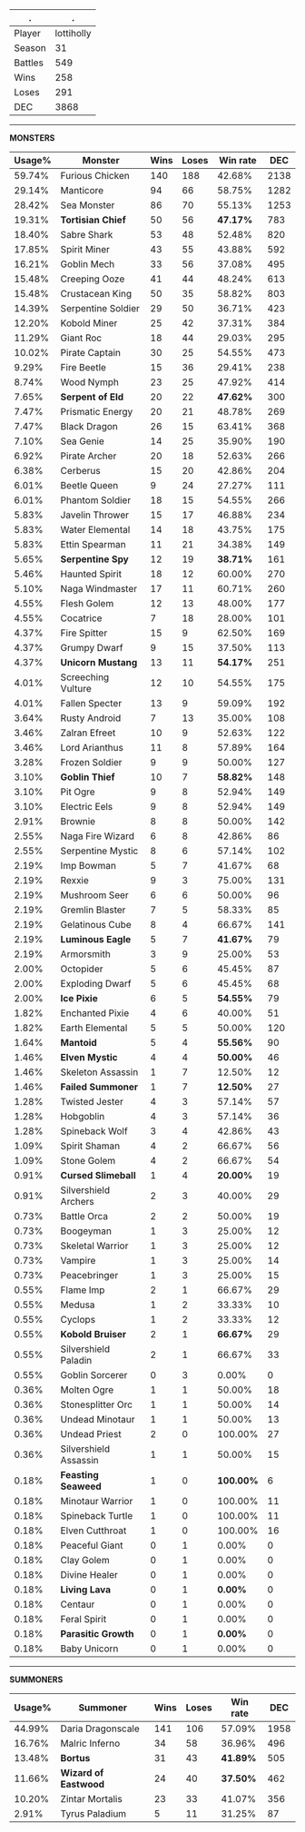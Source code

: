 .|.
|-|-
Player|lottiholly
Season|31
Battles|549
Wins|258
Loses|291
DEC|3868

---
**MONSTERS**

Usage%|Monster|Wins|Loses|Win rate|DEC|
-|-|-|-|-|-|
59.74%|Furious Chicken|140|188|42.68%|2138|
29.14%|Manticore|94|66|58.75%|1282|
28.42%|Sea Monster|86|70|55.13%|1253|
19.31%|**Tortisian Chief**|50|56|**47.17%**|783|
18.40%|Sabre Shark|53|48|52.48%|820|
17.85%|Spirit Miner|43|55|43.88%|592|
16.21%|Goblin Mech|33|56|37.08%|495|
15.48%|Creeping Ooze|41|44|48.24%|613|
15.48%|Crustacean King|50|35|58.82%|803|
14.39%|Serpentine Soldier|29|50|36.71%|423|
12.20%|Kobold Miner|25|42|37.31%|384|
11.29%|Giant Roc|18|44|29.03%|295|
10.02%|Pirate Captain|30|25|54.55%|473|
9.29%|Fire Beetle|15|36|29.41%|238|
8.74%|Wood Nymph|23|25|47.92%|414|
7.65%|**Serpent of Eld**|20|22|**47.62%**|300|
7.47%|Prismatic Energy|20|21|48.78%|269|
7.47%|Black Dragon|26|15|63.41%|368|
7.10%|Sea Genie|14|25|35.90%|190|
6.92%|Pirate Archer|20|18|52.63%|266|
6.38%|Cerberus|15|20|42.86%|204|
6.01%|Beetle Queen|9|24|27.27%|111|
6.01%|Phantom Soldier|18|15|54.55%|266|
5.83%|Javelin Thrower|15|17|46.88%|234|
5.83%|Water Elemental|14|18|43.75%|175|
5.83%|Ettin Spearman|11|21|34.38%|149|
5.65%|**Serpentine Spy**|12|19|**38.71%**|161|
5.46%|Haunted Spirit|18|12|60.00%|270|
5.10%|Naga Windmaster|17|11|60.71%|260|
4.55%|Flesh Golem|12|13|48.00%|177|
4.55%|Cocatrice|7|18|28.00%|101|
4.37%|Fire Spitter|15|9|62.50%|169|
4.37%|Grumpy Dwarf|9|15|37.50%|113|
4.37%|**Unicorn Mustang**|13|11|**54.17%**|251|
4.01%|Screeching Vulture|12|10|54.55%|175|
4.01%|Fallen Specter|13|9|59.09%|192|
3.64%|Rusty Android|7|13|35.00%|108|
3.46%|Zalran Efreet|10|9|52.63%|122|
3.46%|Lord Arianthus|11|8|57.89%|164|
3.28%|Frozen Soldier|9|9|50.00%|127|
3.10%|**Goblin Thief**|10|7|**58.82%**|148|
3.10%|Pit Ogre|9|8|52.94%|149|
3.10%|Electric Eels|9|8|52.94%|149|
2.91%|Brownie|8|8|50.00%|142|
2.55%|Naga Fire Wizard|6|8|42.86%|86|
2.55%|Serpentine Mystic|8|6|57.14%|102|
2.19%|Imp Bowman|5|7|41.67%|68|
2.19%|Rexxie|9|3|75.00%|131|
2.19%|Mushroom Seer|6|6|50.00%|96|
2.19%|Gremlin Blaster|7|5|58.33%|85|
2.19%|Gelatinous Cube|8|4|66.67%|141|
2.19%|**Luminous Eagle**|5|7|**41.67%**|79|
2.19%|Armorsmith|3|9|25.00%|53|
2.00%|Octopider|5|6|45.45%|87|
2.00%|Exploding Dwarf|5|6|45.45%|68|
2.00%|**Ice Pixie**|6|5|**54.55%**|79|
1.82%|Enchanted Pixie|4|6|40.00%|51|
1.82%|Earth Elemental|5|5|50.00%|120|
1.64%|**Mantoid**|5|4|**55.56%**|90|
1.46%|**Elven Mystic**|4|4|**50.00%**|46|
1.46%|Skeleton Assassin|1|7|12.50%|12|
1.46%|**Failed Summoner**|1|7|**12.50%**|27|
1.28%|Twisted Jester|4|3|57.14%|57|
1.28%|Hobgoblin|4|3|57.14%|36|
1.28%|Spineback Wolf|3|4|42.86%|43|
1.09%|Spirit Shaman|4|2|66.67%|56|
1.09%|Stone Golem|4|2|66.67%|54|
0.91%|**Cursed Slimeball**|1|4|**20.00%**|19|
0.91%|Silvershield Archers|2|3|40.00%|29|
0.73%|Battle Orca|2|2|50.00%|19|
0.73%|Boogeyman|1|3|25.00%|12|
0.73%|Skeletal Warrior|1|3|25.00%|12|
0.73%|Vampire|1|3|25.00%|14|
0.73%|Peacebringer|1|3|25.00%|15|
0.55%|Flame Imp|2|1|66.67%|29|
0.55%|Medusa|1|2|33.33%|10|
0.55%|Cyclops|1|2|33.33%|12|
0.55%|**Kobold Bruiser**|2|1|**66.67%**|29|
0.55%|Silvershield Paladin|2|1|66.67%|33|
0.55%|Goblin Sorcerer|0|3|0.00%|0|
0.36%|Molten Ogre|1|1|50.00%|18|
0.36%|Stonesplitter Orc|1|1|50.00%|14|
0.36%|Undead Minotaur|1|1|50.00%|13|
0.36%|Undead Priest|2|0|100.00%|27|
0.36%|Silvershield Assassin|1|1|50.00%|15|
0.18%|**Feasting Seaweed**|1|0|**100.00%**|6|
0.18%|Minotaur Warrior|1|0|100.00%|11|
0.18%|Spineback Turtle|1|0|100.00%|11|
0.18%|Elven Cutthroat|1|0|100.00%|16|
0.18%|Peaceful Giant|0|1|0.00%|0|
0.18%|Clay Golem|0|1|0.00%|0|
0.18%|Divine Healer|0|1|0.00%|0|
0.18%|**Living Lava**|0|1|**0.00%**|0|
0.18%|Centaur|0|1|0.00%|0|
0.18%|Feral Spirit|0|1|0.00%|0|
0.18%|**Parasitic Growth**|0|1|**0.00%**|0|
0.18%|Baby Unicorn|0|1|0.00%|0|

---
**SUMMONERS**

Usage%|Summoner|Wins|Loses|Win rate|DEC|
-|-|-|-|-|-|
44.99%|Daria Dragonscale|141|106|57.09%|1958|
16.76%|Malric Inferno|34|58|36.96%|496|
13.48%|**Bortus**|31|43|**41.89%**|505|
11.66%|**Wizard of Eastwood**|24|40|**37.50%**|462|
10.20%|Zintar Mortalis|23|33|41.07%|356|
2.91%|Tyrus Paladium|5|11|31.25%|87|
